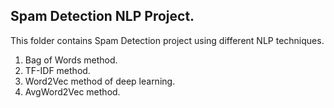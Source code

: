## Spam Detection NLP Project.
This folder contains Spam Detection project using different NLP techniques.
1. Bag of Words method.
2. TF-IDF method.
3. Word2Vec method of deep learning.
4. AvgWord2Vec method.
